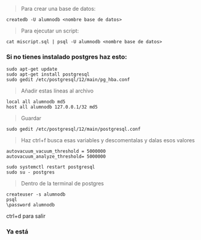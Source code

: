 > Para crear una base de datos:
```
createdb -U alumnodb <nombre base de datos>
```

> Para ejecutar un script:
```
cat miscript.sql | psql -U alumnodb <nombre base de datos>
```


### Si no tienes instalado postgres haz esto:

```
sudo apt-get update
sudo apt-get install postgresql
sudo gedit /etc/postgresql/12/main/pg_hba.conf
```

> Añadir estas líneas al archivo
```
local all alumnodb md5
host all alumnodb 127.0.0.1/32 md5
```
> Guardar

```
sudo gedit /etc/postgresql/12/main/postgresql.conf
```
> Haz ctrl+f busca esas variables y descomentalas y dalas esos valores

```
autovacuum_vacuum_threshold = 5000000
autovacuum_analyze_threshold= 5000000
```
```
sudo systemctl restart postgresql
sudo su - postgres
```
> Dentro de la terminal de postgres
```
createuser -s alumnodb
psql
\password alumnodb
```
ctrl+d para salir

### Ya está

